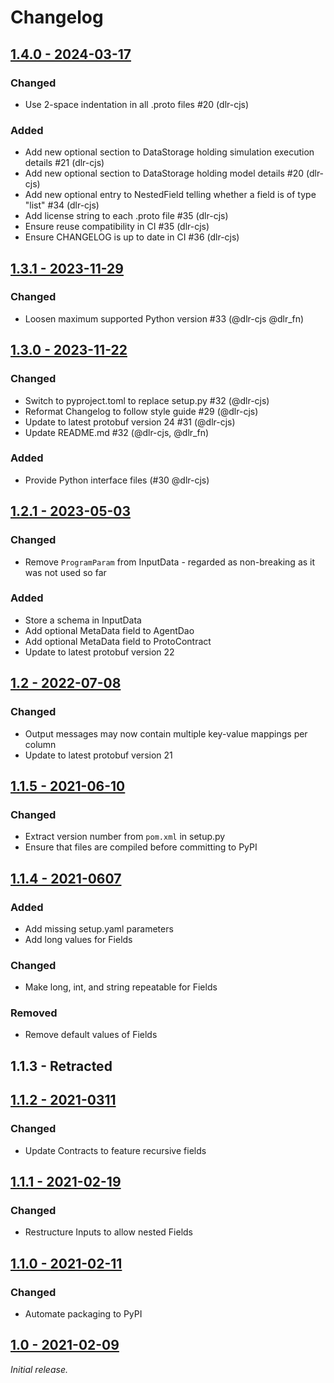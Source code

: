 <!-- SPDX-FileCopyrightText: 2024 German Aerospace Center <amiris@dlr.de>

SPDX-License-Identifier: CC0-1.0 -->
# Changelog

## [1.4.0 - 2024-03-17](https://gitlab.com/fame-framework/fame-protobuf/-/tags/v1.4.0)
### Changed
- Use 2-space indentation in all .proto files #20 (dlr-cjs)

### Added
- Add new optional section to DataStorage holding simulation execution details #21 (dlr-cjs)
- Add new optional section to DataStorage holding model details #20 (dlr-cjs)
- Add new optional entry to NestedField telling whether a field is of type "list" #34 (dlr-cjs)
- Add license string to each .proto file #35 (dlr-cjs)
- Ensure reuse compatibility in CI #35 (dlr-cjs)
- Ensure CHANGELOG is up to date in CI #36 (dlr-cjs)

## [1.3.1 - 2023-11-29](https://gitlab.com/fame-framework/fame-protobuf/-/tags/v1.3.1)
### Changed
- Loosen maximum supported Python version #33 (@dlr-cjs @dlr_fn)

## [1.3.0 - 2023-11-22](https://gitlab.com/fame-framework/fame-protobuf/-/tags/v1.3.0)
### Changed 
- Switch to pyproject.toml to replace setup.py #32 (@dlr-cjs)
- Reformat Changelog to follow style guide #29 (@dlr-cjs)
- Update to latest protobuf version 24 #31 (@dlr-cjs)
- Update README.md #32 (@dlr-cjs, @dlr_fn)

### Added
- Provide Python interface files (#30 @dlr-cjs)

## [1.2.1 - 2023-05-03](https://gitlab.com/fame-framework/fame-protobuf/-/tags/v1.2.1)
### Changed
- Remove `ProgramParam` from InputData - regarded as non-breaking as it was not used so far

### Added
- Store a schema in InputData
- Add optional MetaData field to AgentDao 
- Add optional MetaData field to ProtoContract 
- Update to latest protobuf version 22

## [1.2 - 2022-07-08](https://gitlab.com/fame-framework/fame-protobuf/-/tags/v1.2)
### Changed
- Output messages may now contain multiple key-value mappings per column
- Update to latest protobuf version 21

## [1.1.5 - 2021-06-10](https://gitlab.com/fame-framework/fame-protobuf/-/tags/v1.1.5)
### Changed
- Extract version number from `pom.xml` in setup.py
- Ensure that files are compiled before committing to PyPI

## [1.1.4 - 2021-0607](https://gitlab.com/fame-framework/fame-protobuf/-/tags/v1.1.4)
### Added
- Add missing setup.yaml parameters
- Add long values for Fields

### Changed
- Make long, int, and string repeatable for Fields

### Removed
- Remove default values of Fields

## 1.1.3 - Retracted

## [1.1.2 - 2021-0311](https://gitlab.com/fame-framework/fame-protobuf/-/tags/v1.1.2)
### Changed
- Update Contracts to feature recursive fields

## [1.1.1 - 2021-02-19](https://gitlab.com/fame-framework/fame-protobuf/-/tags/v1.1.1)
### Changed
- Restructure Inputs to allow nested Fields  

## [1.1.0 - 2021-02-11](https://gitlab.com/fame-framework/fame-protobuf/-/tags/v1.1.0)
### Changed
- Automate packaging to PyPI

## [1.0 - 2021-02-09](https://gitlab.com/fame-framework/fame-protobuf/-/tags/v1.0)
_Initial release._